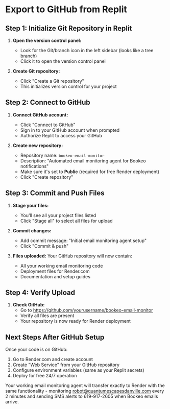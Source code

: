 # Export to GitHub from Replit

## Step 1: Initialize Git Repository in Replit

1. **Open the version control panel:**
   - Look for the Git/branch icon in the left sidebar (looks like a tree branch)
   - Click it to open the version control panel

2. **Create Git repository:**
   - Click "Create a Git repository" 
   - This initializes version control for your project

## Step 2: Connect to GitHub

1. **Connect GitHub account:**
   - Click "Connect to GitHub" 
   - Sign in to your GitHub account when prompted
   - Authorize Replit to access your GitHub

2. **Create new repository:**
   - Repository name: `bookeo-email-monitor`
   - Description: "Automated email monitoring agent for Bookeo notifications"
   - Make sure it's set to **Public** (required for free Render deployment)
   - Click "Create repository"

## Step 3: Commit and Push Files

1. **Stage your files:**
   - You'll see all your project files listed
   - Click "Stage all" to select all files for upload

2. **Commit changes:**
   - Add commit message: "Initial email monitoring agent setup"
   - Click "Commit & push"

3. **Files uploaded:**
   Your GitHub repository will now contain:
   - All your working email monitoring code
   - Deployment files for Render.com
   - Documentation and setup guides

## Step 4: Verify Upload

1. **Check GitHub:**
   - Go to https://github.com/yourusername/bookeo-email-monitor
   - Verify all files are present
   - Your repository is now ready for Render deployment

## Next Steps After GitHub Setup

Once your code is on GitHub:
1. Go to Render.com and create account
2. Create "Web Service" from your GitHub repository  
3. Configure environment variables (same as your Replit secrets)
4. Deploy for free 24/7 operation

Your working email monitoring agent will transfer exactly to Render with the same functionality - monitoring robot@quantumescapesdanville.com every 2 minutes and sending SMS alerts to 619-917-2605 when Bookeo emails arrive.